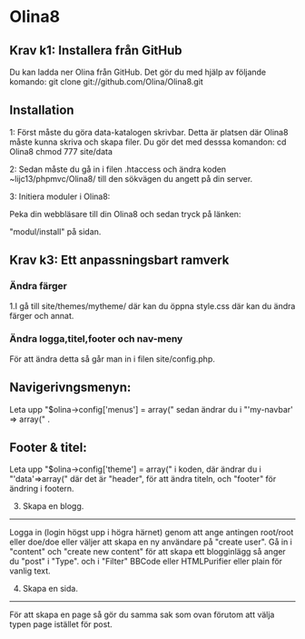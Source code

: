 Olina8
=========================

Krav k1: Installera från GitHub
---------------

Du kan ladda ner Olina från GitHub. 
Det gör du med hjälp av följande komando:
git clone git://github.com/Olina/Olina8.git


Installation
---------------

1: Först måste du göra data-katalogen skrivbar. 
Detta är platsen där Olina8 måste kunna skriva och skapa filer. 
Du gör det med desssa komandon:
cd Olina8
chmod 777 site/data

2: Sedan måste du gå in i filen .htaccess och ändra koden ~lijc13/phpmvc/Olina8/ 
till den sökvägen du angett på din server.

3: Initiera moduler i Olina8:

Peka din webbläsare till din Olina8 och sedan tryck på länken: 

"modul/install" på sidan.


Krav k3: Ett anpassningsbart ramverk
---------------

<h3>Ändra färger</h3>
1.I gå till site/themes/mytheme/ där kan du öppna style.css där kan du ändra färger och annat.

<h3>Ändra logga,titel,footer och nav-meny</h3>

För att ändra detta så går man in i filen site/config.php.

Navigerivngsmenyn: 
---------------
Leta upp "$olina->config['menus'] = array("
sedan ändrar du i "'my-navbar' => array(" .

Footer & titel: 
---------------
Leta upp "$olina->config['theme'] = array(" i koden,
där ändrar du i "'data'=>array(" 
där det är "header", för att ändra titeln, och "footer" för ändring i footern.


3. Skapa en blogg.
---------------
Logga in (login högst upp i högra härnet)
genom att ange antingen root/root eller doe/doe eller väljer att skapa en ny användare på "create user".
Gå in i "content" och "create new content" för att skapa ett blogginlägg så anger du "post" i "Type".
och i "Filter" BBCode eller HTMLPurifier eller plain för vanlig text.

4. Skapa en sida.
---------------

För att skapa en page så gör du samma sak som ovan förutom att välja typen page istället för post. 

